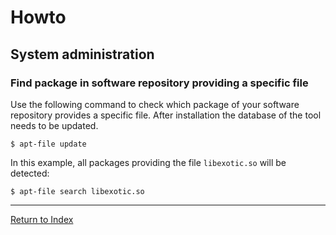 # Howto

## System administration

### Find package in software repository providing a specific file

Use the following command to check which package of your software repository provides a specific file. After installation the database of the tool needs to be updated.

```console
$ apt-file update
```

In this example, all packages providing the file `libexotic.so` will be detected:

```console
$ apt-file search libexotic.so
```

---
[Return to Index](../README.md)
